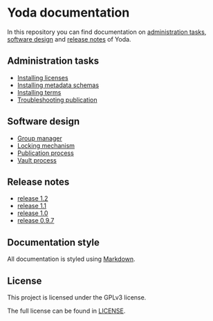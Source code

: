 # Yoda documentation
In this repository you can find documentation on [administration tasks](administration/), [software design](design) and [release notes](release_notes) of Yoda.

## Administration tasks
- [Installing licenses](administration/installing-licenses.md)
- [Installing metadata schemas](administration/installing-metadata-schemas.md)
- [Installing terms](administration/installing-terms.md)
- [Troubleshooting publication](administration/troubleshooting_publication.md)

## Software design
- [Group manager](design/group_manager.md)
- [Locking mechanism](design/locking_mechanism.md)
- [Publication process](design/publication_process.md)
- [Vault process](design/vault_process.md)

## Release notes
- [release 1.2](release_notes/release-1.2.md)
- [release 1.1](release_notes/release-1.1.md)
- [release 1.0](release_notes/release-1.0.md)
- [release 0.9.7](release_notes/release-0.9.7.md)

## Documentation style
All documentation is styled using [Markdown](https://guides.github.com/features/mastering-markdown/).

## License
This project is licensed under the GPLv3 license.

The full license can be found in [LICENSE](LICENSE).
